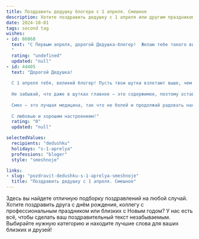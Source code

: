 ```yaml
---
title: Поздравить дедушку блогера с 1 апреля. Смешное
description: Хотите поздравить дедушку с 1 апреля или другим праздником? Наш ИИ создаст незабываемое поздравление, а вы обязательно выделитесь среди других.  
date: 2024-10-01
tags: second tag
wishes:
- id: 86868
  text: "С Первым апреля, дорогой Дедушка-блогер!  Желаю тебе такого вирусного контента, что даже бабушка начнет залипать в ТикТок, а подписчики будут дарить тебе не только лайки, но и целые фермы! Пусть этот день будет полон шуток, розыгрышей и миллиона просмотров твоего нового, безумно смешного видео!  Главное – не переборщи с приколами, а то внуки могут и в полицию позвонить! 😉
  "
  rating: "undefined"
  updated: "null"
- id: 44405
  text: "Дорогой Дедушка!
  
  С 1 апреля тебя, великий блогер! Пусть твои шутки взлетают выше, чем самолет, а подписчики растут быстрее, чем весенние цветы! Желаю, чтобы каждый твой пост вызывал не только улыбку, но и громкий смех, а лайки сыпались, как конфетти на празднике!
  
  Не забывай, что даже в шутках главное — это содержимое, поэтому оставляй свои «фишечки» для своих подписчиков! Пусть твое чувство юмора светит ярче всех фильтров, а фейлы превращаются в вирусные хиты!
  
  Смех — это лучшая медицина, так что не болей и продолжай радовать нас своими веселыми историями!
  
  С любовью и хорошим настроением!"
  rating: "0"
  updated: "null"

selectedValues:
  recipients: "dedushku"
  holidays: "s-1-aprelya"
  professions: "bloger"
  style: "smeshnoje"

links:
- slug: "pozdravit-dedushku-s-1-aprelya-smeshnoje"
  title: "Поздравить дедушку с 1 апреля. Смешное"
---
```


Здесь вы найдете отличную подборку поздравлений на любой случай. 
Хотите поздравить друга с днём рождения, коллегу с профессиональным праздником или близких с Новым годом? У нас есть всё, чтобы сделать ваш поздравительный текст незабываемым. Выбирайте нужную категорию и находите лучшие слова для ваших близких и друзей!
